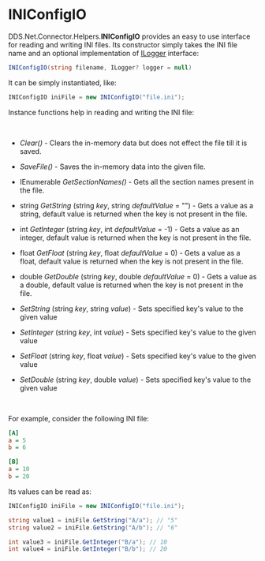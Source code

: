 # INIConfigIO

DDS.Net.Connector.Helpers.**INIConfigIO** provides an easy to use interface for reading and writing INI files. Its constructor simply takes the INI file name and an optional implementation of [ILogger](./ILogger.md) interface:

```csharp
INIConfigIO(string filename, ILogger? logger = null)
```

It can be simply instantiated, like:

```csharp
INIConfigIO iniFile = new INIConfigIO("file.ini");
```


Instance functions help in reading and writing the INI file:

&nbsp;

  * *Clear()* - Clears the in-memory data but does not effect the file till it is saved.
  * *SaveFile()* - Saves the in-memory data into the given file.


  * IEnumerable<string> *GetSectionNames()* - Gets all the section names present in the file.
  
  * string *GetString* (string *key*, string *defaultValue* = "") - Gets a value as a string, default value is returned when the key is not present in the file.
  * int *GetInteger* (string *key*, int *defaultValue* = -1) - Gets a value as an integer, default value is returned when the key is not present in the file.
  * float *GetFloat* (string *key*, float *defaultValue* = 0) - Gets a value as a float, default value is returned when the key is not present in the file.
  * double *GetDouble* (string *key*, double *defaultValue* = 0) - Gets a value as a double, default value is returned when the key is not present in the file.


  * *SetString* (string *key*, string *value*) - Sets specified key's value to the given value
  * *SetInteger* (string *key*, int *value*) - Sets specified key's value to the given value
  * *SetFloat* (string *key*, float *value*) - Sets specified key's value to the given value
  * *SetDouble* (string *key*, double *value*) - Sets specified key's value to the given value

&nbsp;

For example, consider the following INI file:

```ini
[A]
a = 5
b = 6

[B]
a = 10
b = 20
```


Its values can be read as:

```csharp
INIConfigIO iniFile = new INIConfigIO("file.ini");

string value1 = iniFile.GetString("A/a"); // "5"
string value2 = iniFile.GetString("A/b"); // "6"

int value3 = iniFile.GetInteger("B/a"); // 10
int value4 = iniFile.GetInteger("B/b"); // 20
```



